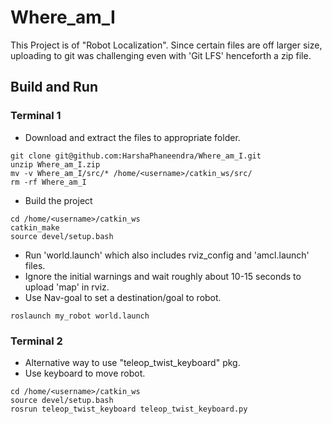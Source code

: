 # Where_am_I

This Project is of "Robot Localization". Since certain files are off larger size, uploading to git was challenging even with 'Git LFS' henceforth a zip file.

## Build and Run
### Terminal 1
* Download and extract the files to appropriate folder.
```
git clone git@github.com:HarshaPhaneendra/Where_am_I.git
unzip Where_am_I.zip
mv -v Where_am_I/src/* /home/<username>/catkin_ws/src/
rm -rf Where_am_I
```
* Build the project
```
cd /home/<username>/catkin_ws
catkin_make
source devel/setup.bash
```
* Run 'world.launch' which also includes rviz_config and 'amcl.launch' files. 
* Ignore the initial warnings and wait roughly about 10-15 seconds to upload 'map' in rviz.
* Use Nav-goal to set a destination/goal to robot. 
```
roslaunch my_robot world.launch
```
### Terminal 2
* Alternative way to use "teleop_twist_keyboard" pkg. 
* Use keyboard to move robot.
```
cd /home/<username>/catkin_ws
source devel/setup.bash
rosrun teleop_twist_keyboard teleop_twist_keyboard.py
```
